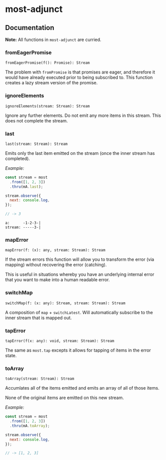 # most-adjunct

## Documentation

**Note:** All functions in `most-adjunct` are curried.

### fromEagerPromise
`fromEagerPromise(f(): Promise): Stream`

The problem with `fromPromise` is that promises are eager, and therefore it would have already executed prior to being subscribed to. This function creates a lazy stream version of the promise.

### ignoreElements
`ignoreElements(stream: Stream): Stream`

Ignore any further elements. Do not emit any more items in this stream. This does not complete the stream.

### last
`last(stream: Stream): Stream`

Emits only the last item emitted on the stream (once the inner stream has completed).

*Example:*
```js
const stream = most
  .from([1, 2, 3])
  .thru(mA.last);

stream.observe({
  next: console.log,  
});

// -> 3
```
```
a:      -1-2-3-|
stream: -----3-|
```

### mapError
`mapError(f: (x): any, stream: Stream): Stream`

If the stream errors this function will allow you to transform the error (via mapping) without recovering the error (catching).

This is useful in situations whereby you have an underlying internal error that you want to make into a human readable error.

### switchMap
`switchMap(f: (x: any): Stream, stream: Stream): Stream`

A composition of `map` + `switchLatest`. Will automatically subscribe to the inner stream that is mapped out.

### tapError
`tapError(f(x: any): void, stream: Stream): Stream`

The same as `most.tap` excepts it allows for tapping of items in the error state.

### toArray
`toArray(stream: Stream): Stream`

Accumlates all of the items emitted and emits an array of all of those items.

None of the original items are emitted on this new stream.

*Example:*
```js
const stream = most
  .from([1, 2, 3])
  .thru(mA.toArray);

stream.observe({
  next: console.log,  
});

// -> [1, 2, 3]
```
